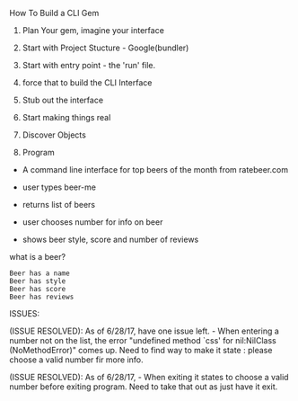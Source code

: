 How To Build a CLI Gem

1. Plan Your gem, imagine your interface

2. Start with Project Stucture - Google(bundler)

3. Start with entry point - the 'run' file.

4. force that to build the CLI Interface

5. Stub out the interface

6. Start making things real

7. Discover Objects

8. Program

 - A command line interface for top beers of the month from ratebeer.com
 - user types beer-me
 - returns list of beers

 - user chooses number for info on beer
 - shows beer style, score and number of reviews


 what is a beer?

 	Beer has a name
 	Beer has style
 	Beer has score
 	Beer has reviews

 ISSUES:

 (ISSUE RESOLVED): As of 6/28/17, have one issue left.
 	- When entering a number not on the list, the error "undefined method `css' for nil:NilClass (NoMethodError)" comes up.
 		Need to find way to make it state : please choose a valid number fir more info.

 (ISSUE RESOLVED): As of 6/28/17, 
 	- When exiting it states to choose a valid number before exiting program. Need to take that out as just have it exit.
